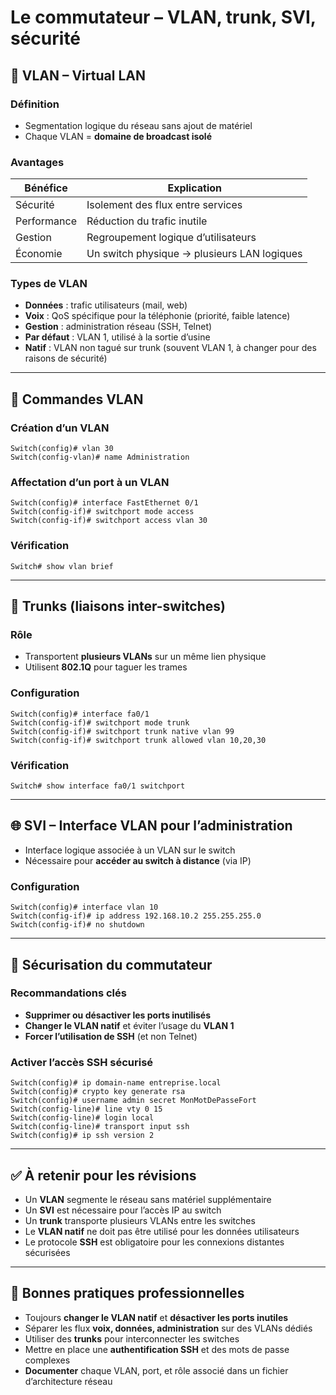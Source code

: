 # Le commutateur – VLAN, trunk, SVI, sécurité

## 🧱 VLAN – Virtual LAN

### Définition

- Segmentation logique du réseau sans ajout de matériel
- Chaque VLAN = **domaine de broadcast isolé**

### Avantages

|Bénéfice|Explication|
|---|---|
|Sécurité|Isolement des flux entre services|
|Performance|Réduction du trafic inutile|
|Gestion|Regroupement logique d’utilisateurs|
|Économie|Un switch physique → plusieurs LAN logiques|

### Types de VLAN

- **Données** : trafic utilisateurs (mail, web)
- **Voix** : QoS spécifique pour la téléphonie (priorité, faible latence)
- **Gestion** : administration réseau (SSH, Telnet)
- **Par défaut** : VLAN 1, utilisé à la sortie d’usine
- **Natif** : VLAN non tagué sur trunk (souvent VLAN 1, à changer pour des raisons de sécurité)

---

## 🔧 Commandes VLAN

### Création d’un VLAN

```shell
Switch(config)# vlan 30
Switch(config-vlan)# name Administration
```

### Affectation d’un port à un VLAN

```shell
Switch(config)# interface FastEthernet 0/1
Switch(config-if)# switchport mode access
Switch(config-if)# switchport access vlan 30
```

### Vérification

```shell
Switch# show vlan brief
```

---

## 🔁 Trunks (liaisons inter-switches)

### Rôle

- Transportent **plusieurs VLANs** sur un même lien physique
- Utilisent **802.1Q** pour taguer les trames

### Configuration

```shell
Switch(config)# interface fa0/1
Switch(config-if)# switchport mode trunk
Switch(config-if)# switchport trunk native vlan 99
Switch(config-if)# switchport trunk allowed vlan 10,20,30
```

### Vérification

```shell
Switch# show interface fa0/1 switchport
```

---

## 🌐 SVI – Interface VLAN pour l’administration

- Interface logique associée à un VLAN sur le switch
- Nécessaire pour **accéder au switch à distance** (via IP)

### Configuration

```shell
Switch(config)# interface vlan 10
Switch(config-if)# ip address 192.168.10.2 255.255.255.0
Switch(config-if)# no shutdown
```

---

## 🔐 Sécurisation du commutateur

### Recommandations clés

- **Supprimer ou désactiver les ports inutilisés**
- **Changer le VLAN natif** et éviter l’usage du **VLAN 1**
- **Forcer l’utilisation de SSH** (et non Telnet)

### Activer l’accès SSH sécurisé

```shell
Switch(config)# ip domain-name entreprise.local
Switch(config)# crypto key generate rsa
Switch(config)# username admin secret MonMotDePasseFort
Switch(config-line)# line vty 0 15
Switch(config-line)# login local
Switch(config-line)# transport input ssh
Switch(config)# ip ssh version 2
```

---

## ✅ À retenir pour les révisions

- Un **VLAN** segmente le réseau sans matériel supplémentaire
- Un **SVI** est nécessaire pour l’accès IP au switch
- Un **trunk** transporte plusieurs VLANs entre les switches
- Le **VLAN natif** ne doit pas être utilisé pour les données utilisateurs
- Le protocole **SSH** est obligatoire pour les connexions distantes sécurisées

---

## 📌 Bonnes pratiques professionnelles

- Toujours **changer le VLAN natif** et **désactiver les ports inutiles**
- Séparer les flux **voix, données, administration** sur des VLANs dédiés
- Utiliser des **trunks** pour interconnecter les switches
- Mettre en place une **authentification SSH** et des mots de passe complexes
- **Documenter** chaque VLAN, port, et rôle associé dans un fichier d’architecture réseau